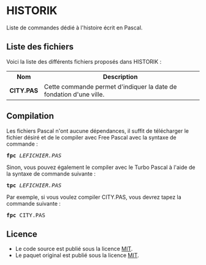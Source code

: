 # HISTORIK
Liste de commandes dédié à l'histoire écrit en Pascal.

<h2>Liste des fichiers</h3>

Voici la liste des différents fichiers proposés dans HISTORIK :

<table>
  <tr>
    <th>Nom</th>
    <th>Description</th>
  </tr>
  <tr>
      <td><b>CITY.PAS</b></td>
      <td>Cette commande permet d'indiquer la date de fondation d'une ville.</td>
  </tr>  
 </table>

<h2>Compilation</h2>
	
Les fichiers Pascal n'ont aucune dépendances, il suffit de télécharger le fichier désiré et de le compiler avec Free Pascal avec la syntaxe de commande  :

<pre><b>fpc</b> <i>LEFICHIER.PAS</i></pre>
	
Sinon, vous pouvez également le compiler avec le Turbo Pascal à l'aide de la syntaxe de commande suivante :	

<pre><b>tpc</b> <i>LEFICHIER.PAS</i></pre>
	
Par exemple, si vous voulez compiler CITY.PAS, vous devrez tapez la commande suivante :

<pre><b>fpc</b> CITY.PAS</pre>

<h2>Licence</h2>
<ul>
 <li>Le code source est publié sous la licence <a href="https://github.com/gladir/HISTORIK/blob/main/README.md">MIT</a>.</li>
 <li>Le paquet original est publié sous la licence <a href="https://github.com/gladir/HISTORIK/blob/main/README.md">MIT</a>.</li>
</ul>
